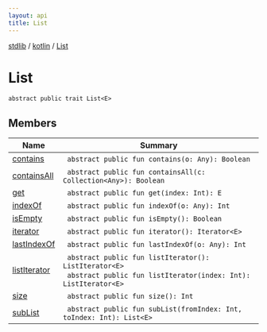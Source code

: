 ```yaml
---
layout: api
title: List
---
```

[stdlib](../../index.html) / [kotlin](../index.html) / [List](index.html)

# List

```
abstract public trait List<E> 
```
## Members
| Name | Summary |
|------|---------|
|[contains](contains.html)|&nbsp;&nbsp;`abstract public fun contains(o: Any): Boolean`<br>|
|[containsAll](containsAll.html)|&nbsp;&nbsp;`abstract public fun containsAll(c: Collection<Any>): Boolean`<br>|
|[get](get.html)|&nbsp;&nbsp;`abstract public fun get(index: Int): E`<br>|
|[indexOf](indexOf.html)|&nbsp;&nbsp;`abstract public fun indexOf(o: Any): Int`<br>|
|[isEmpty](isEmpty.html)|&nbsp;&nbsp;`abstract public fun isEmpty(): Boolean`<br>|
|[iterator](iterator.html)|&nbsp;&nbsp;`abstract public fun iterator(): Iterator<E>`<br>|
|[lastIndexOf](lastIndexOf.html)|&nbsp;&nbsp;`abstract public fun lastIndexOf(o: Any): Int`<br>|
|[listIterator](listIterator.html)|&nbsp;&nbsp;`abstract public fun listIterator(): ListIterator<E>`<br>&nbsp;&nbsp;`abstract public fun listIterator(index: Int): ListIterator<E>`<br>|
|[size](size.html)|&nbsp;&nbsp;`abstract public fun size(): Int`<br>|
|[subList](subList.html)|&nbsp;&nbsp;`abstract public fun subList(fromIndex: Int, toIndex: Int): List<E>`<br>|

